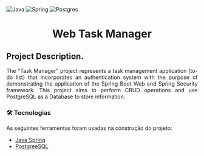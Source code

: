 ![Java](https://img.shields.io/badge/java-%23ED8B00.svg?style=for-the-badge&logo=openjdk&logoColor=white) ![Spring](https://img.shields.io/badge/spring-%236DB33F.svg?style=for-the-badge&logo=spring&logoColor=white) ![Postgres](https://img.shields.io/badge/postgres-%23316192.svg?style=for-the-badge&logo=postgresql&logoColor=white)

<h1 align="center">Web Task Manager</h1>

<h2 align="justify">Project Description.</h2>
<p align="justify">
  The "Task Manager" project represents a task management application (to-do list) that incorporates an authentication system with the purpose of demonstrating the application of the Spring Boot Web and Spring Security framework. This project aims to perform CRUD operations and use PostgreSQL as a Database to store information.
</p>

<h3>🛠 Tecnologias</h3>

As seguintes ferramentas foram usadas na construção do projeto:

- [Java Spring](https://spring.io/projects/spring-boot)
- [PostgreeSQL](https://www.postgresql.org/)

